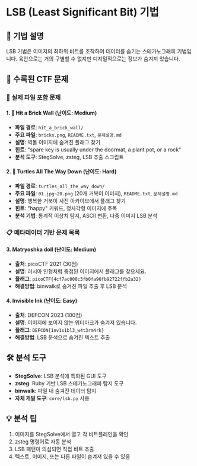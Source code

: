 # LSB (Least Significant Bit) 기법

## 📖 기법 설명
LSB 기법은 이미지의 최하위 비트를 조작하여 데이터를 숨기는 스테가노그래피 기법입니다.
육안으로는 거의 구별할 수 없지만 디지털적으로는 정보가 숨겨져 있습니다.

## 🎯 수록된 CTF 문제

### 📁 실제 파일 포함 문제

#### 1. 🧱 Hit a Brick Wall (난이도: Medium)
- **파일 경로**: `hit_a_brick_wall/`
- **주요 파일**: `bricks.png`, `README.txt`, `문제설명.md`
- **설명**: 벽돌 이미지에 숨겨진 플래그 찾기
- **힌트**: "spare key is usually under the doormat, a plant pot, or a rock"
- **분석 도구**: StegSolve, zsteg, LSB 추출 스크립트

#### 2. 🐢 Turtles All The Way Down (난이도: Hard)
- **파일 경로**: `turtles_all_the_way_down/`
- **주요 파일**: `01.jpg~20.png` (20개 거북이 이미지), `README.txt`, `문제설명.md`
- **설명**: 행복한 거북이 사진 아카이브에서 플래그 찾기
- **힌트**: "happy" 키워드, 정사각형 이미지에 주목
- **분석 기법**: 통계적 이상치 탐지, ASCII 변환, 다중 이미지 LSB 분석

### 📋 메타데이터 기반 문제 목록

#### 3. Matryoshka doll (난이도: Medium)
- **출처**: picoCTF 2021 (30점)
- **설명**: 러시아 인형처럼 중첩된 이미지에서 플래그를 찾으세요.
- **플래그**: `picoCTF{4cf7ac000c3fb0fa96fb92722ffb2a32}`
- **해결방법**: binwalk로 숨겨진 파일 추출 후 LSB 분석

#### 4. Invisible Ink (난이도: Easy)
- **출처**: DEFCON 2023 (100점)
- **설명**: 이미지에 보이지 않는 워터마크가 숨겨져 있습니다.
- **플래그**: `DEFCON{1nv1s1bl3_w4t3rm4rk}`
- **해결방법**: LSB 분석으로 숨겨진 텍스트 추출

## 🛠️ 분석 도구
- **StegSolve**: LSB 분석에 특화된 GUI 도구
- **zsteg**: Ruby 기반 LSB 스테가노그래피 탐지 도구
- **binwalk**: 파일 내 숨겨진 데이터 탐지
- **자체 개발 도구**: `core/lsb.py` 사용

## 💡 분석 팁
1. 이미지를 StegSolve에서 열고 각 비트플레인을 확인
2. zsteg 명령어로 자동 분석
3. LSB 패턴이 의심되면 직접 비트 추출
4. 텍스트, 이미지, 또는 다른 파일이 숨겨져 있을 수 있음